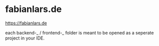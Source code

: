 # fabianlars.de

https://fabianlars.de

each backend-_ / frontend-_ folder is meant to be opened as a seperate project in your IDE.

